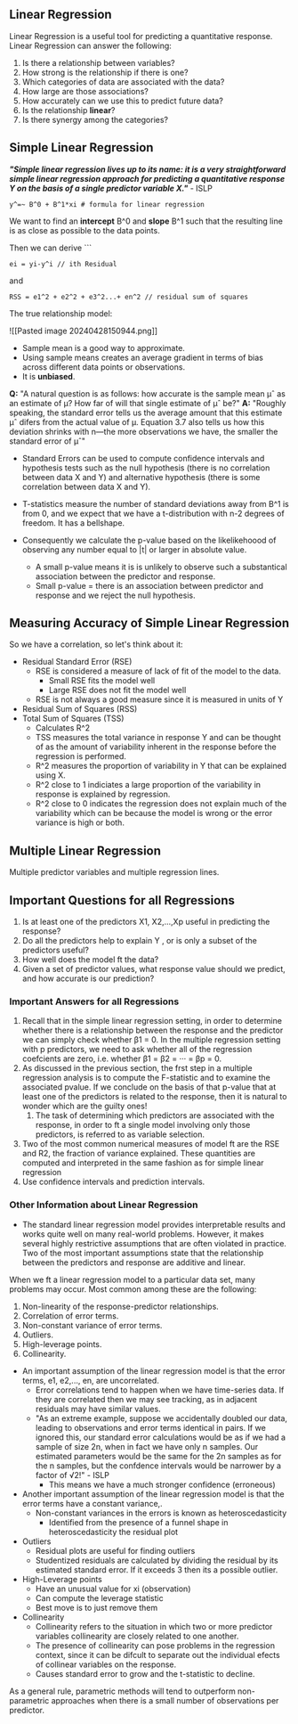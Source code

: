 ## Linear Regression

Linear Regression is a useful tool for predicting a quantitative response. Linear Regression can answer the following:

1. Is there a relationship between variables?
2. How strong is the relationship if there is one?
3. Which categories of data are associated with the data?
4. How large are those associations?
5. How accurately can we use this to predict future data?
6. Is the relationship **linear**?
7. Is there synergy among the categories?

## Simple Linear Regression

***"Simple linear regression lives up to its name: it is a very straightforward simple linear regression approach for predicting a quantitative response Y on the basis of a single predictor variable X."*** - ISLP

~~~
y^=~ B^0 + B^1*xi # formula for linear regression
~~~

We want to find an **intercept** B^0 and **slope** B^1 such that the resulting line is as close as possible to the data points.

Then we can derive  ```

```
ei = yi-y^i // ith Residual
```

and

~~~
RSS = e1^2 + e2^2 + e3^2...+ en^2 // residual sum of squares
~~~

The true relationship model:

![[Pasted image 20240428150944.png]]


* Sample mean is a good way to approximate.
* Using sample means creates an average gradient in terms of bias across different data points or observations.
* It is **unbiased**.

**Q:** "A natural question is as follows: how accurate is the sample mean µˆ as an estimate of µ? How far of will that single estimate of µˆ be?"
**A:** "Roughly speaking, the standard error tells us the average amount that this estimate µˆ difers from the actual value of µ. Equation 3.7 also tells us how this deviation shrinks with n—the more observations we have, the smaller the standard error of µˆ"

* Standard Errors can be used to compute confidence intervals and hypothesis tests such as the null hypothesis (there is no correlation between data X and Y) and alternative hypothesis (there is some correlation between data X and Y).

* T-statistics measure the number of standard deviations away from B^1 is from 0, and we expect that we have a t-distribution with n-2 degrees of freedom. It has a bellshape.
* Consequently we calculate the p-value based on the likelikehoood of observing any number equal to |t| or larger in absolute value.
	* A small p-value means it is is unlikely to observe such a substantical association between the predictor and response.
	* Small p-value = there is an association between predictor and response and we reject the null hypothesis.
## Measuring Accuracy of Simple Linear Regression

So we have a correlation, so let's think about it:
* Residual Standard Error (RSE)
	* RSE is considered a measure of lack of fit of the model to the data.
		* Small RSE fits the model well
		* Large RSE does not fit the model well
	* RSE is not always a good measure since it is measured in units of Y
* Residual Sum of Squares (RSS)
* Total Sum of Squares (TSS)
	* Calculates R^2
	* TSS measures the total variance in response Y and can be thought of as the amount of variability inherent in the response before the regression is performed.
	* R^2 measures the proportion of variability in Y that can be explained using X.
	* R^2 close to 1 indiciates a large proportion of the variability in response is explained by regression.
	* R^2 close to 0 indicates the regression does not explain much of the variability which can be because the model is wrong or the error variance is high or both.

## Multiple Linear Regression

Multiple predictor variables and multiple regression lines.

## Important Questions for all Regressions

1. Is at least one of the predictors X1, X2,...,Xp useful in predicting the response? 
2. Do all the predictors help to explain Y , or is only a subset of the predictors useful? 
3. How well does the model ft the data? 
4. Given a set of predictor values, what response value should we predict, and how accurate is our prediction?

### Important Answers for all Regressions

1. Recall that in the simple linear regression setting, in order to determine whether there is a relationship between the response and the predictor we can simply check whether β1 = 0. In the multiple regression setting with p predictors, we need to ask whether all of the regression coefcients are zero, i.e. whether β1 = β2 = ··· = βp = 0.
2. As discussed in the previous section, the frst step in a multiple regression analysis is to compute the F-statistic and to examine the associated pvalue. If we conclude on the basis of that p-value that at least one of the predictors is related to the response, then it is natural to wonder which are the guilty ones!
	1. The task of determining which predictors are associated with the response, in order to ft a single model involving only those predictors, is referred to as variable selection.
3. Two of the most common numerical measures of model ft are the RSE and R2, the fraction of variance explained. These quantities are computed and interpreted in the same fashion as for simple linear regression
4. Use confidence intervals and prediction intervals.

### Other Information about Linear Regression

* The standard linear regression model provides interpretable results and works quite well on many real-world problems. However, it makes several highly restrictive assumptions that are often violated in practice. Two of the most important assumptions state that the relationship between the predictors and response are additive and linear.

When we ft a linear regression model to a particular data set, many problems may occur. Most common among these are the following: 

1. Non-linearity of the response-predictor relationships. 
2. Correlation of error terms. 
3. Non-constant variance of error terms. 
4. Outliers. 
5. High-leverage points. 
6. Collinearity.

* An important assumption of the linear regression model is that the error terms, e1, e2,..., en, are uncorrelated.
	* Error correlations tend to happen when we have time-series data. If they are correlated then we may see tracking, as in adjacent residuals may have similar values.
	* "As an extreme example, suppose we accidentally doubled our data, leading to observations and error terms identical in pairs. If we ignored this, our standard error calculations would be as if we had a sample of size 2n, when in fact we have only n samples. Our estimated parameters would be the same for the 2n samples as for the n samples, but the confdence intervals would be narrower by a factor of √2!" - ISLP
		* This means we have a much stronger confidence (erroneous)
* Another important assumption of the linear regression model is that the error terms have a constant variance,.
	* Non-constant variances in the errors is known as heteroscedasticity
		* Identified from the presence of a funnel shape in heteroscedasticity the residual plot
* Outliers 
	* Residual plots are useful for finding outliers
	* Studentized residuals are calculated by dividing the residual by its estimated standard error. If it exceeds 3 then its a possible outlier.
* High-Leverage points
	* Have an unusual value for xi (observation)
	* Can compute the leverage statistic
	* Best move is to just remove them
* Collinearity
	* Collinearity refers to the situation in which two or more predictor variables collinearity are closely related to one another.
	* The presence of collinearity can pose problems in the regression context, since it can be difcult to separate out the individual efects of collinear variables on the response.
	* Causes standard error to grow and the t-statistic to decline.
	
As a general rule, parametric methods will tend to outperform non-parametric approaches when there is a small number of observations per predictor.





